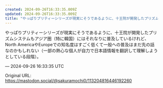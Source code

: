 ```yaml
---
created: 2024-09-26T16:33:35.009Z
updated: 2024-09-26T16:33:35.009Z
title: "やっぱりプリティーシリーズが現実にそうであるように、十王院が開発したプリズムシス[...]"
---
```


<p>やっぱりプリティーシリーズが現実にそうであるように、十王院が開発したプリズムシステムもアジア圏（特に韓国）にはそれなりに普及しているけれど、North AmericaやEuropeでの知名度はすごく低くて一般への普及はまだ先の話なのかもしれない（一部の熱心な個人が自力で日本語情報を翻訳して理解しようとしている段階）。</p>

&mdash; 2024-09-26 16:33:35 UTC

Original URL: https://mastodon.social/@sakuramochi0/113204816446192260
